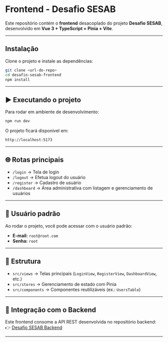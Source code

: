 # Frontend - Desafio SESAB

Este repositório contém o **frontend** desacoplado do projeto **Desafio SESAB**, desenvolvido em **Vue 3 + TypeScript + Pinia + Vite**.

---

## Instalação

Clone o projeto e instale as dependências:

```bash
git clone <url-do-repo>
cd desafio-sesab-frontend
npm install
```

---

## ▶️ Executando o projeto

Para rodar em ambiente de desenvolvimento:

```bash
npm run dev
```

O projeto ficará disponível em:
```
http://localhost:5173
```

---

## 🌐 Rotas principais

- `/login` → Tela de login  
- `/logout` → Efetua logout do usuário  
- `/register` → Cadastro de usuário  
- `/dashboard` → Área administrativa com listagem e gerenciamento de usuários  

---

## 👤 Usuário padrão

Ao rodar o projeto, você pode acessar com o usuário padrão:

- **E-mail:** `root@root.com`  
- **Senha:** `root`

---

## 📂 Estrutura

- `src/views` → Telas principais (`LoginView`, `RegisterView`, `DashboardView`, etc.)  
- `src/stores` → Gerenciamento de estado com Pinia  
- `src/components` → Componentes reutilizáveis (ex.: `UsersTable`)  

---

## 🔗 Integração com o Backend

Este frontend consome a API REST desenvolvida no repositório backend:  
👉 [Desafio SESAB Backend](https://github.com/JimmyStarling/desafio-sesab-backend)

---

